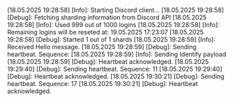 [18.05.2025 19:28:58] [Info]: Starting Discord client...
[18.05.2025 19:28:58] [Debug]: Fetching sharding information from Discord API
[18.05.2025 19:28:58] [Info]: Used 999 out of 1000 logins
[18.05.2025 19:28:58] [Info]: Remaining logins will be reseted at: 19.05.2025 17:23:07
[18.05.2025 19:28:58] [Debug]: Started 1 out of 1 shards
[18.05.2025 19:28:59] [Info]: Received Hello message.
[18.05.2025 19:28:59] [Debug]: Sending heartbeat. Sequence: 
[18.05.2025 19:28:59] [Info]: Sending Identify payload
[18.05.2025 19:28:59] [Debug]: Heartbeat acknowledged.
[18.05.2025 19:29:40] [Debug]: Sending heartbeat. Sequence: 11
[18.05.2025 19:29:40] [Debug]: Heartbeat acknowledged.
[18.05.2025 19:30:21] [Debug]: Sending heartbeat. Sequence: 17
[18.05.2025 19:30:21] [Debug]: Heartbeat acknowledged.
